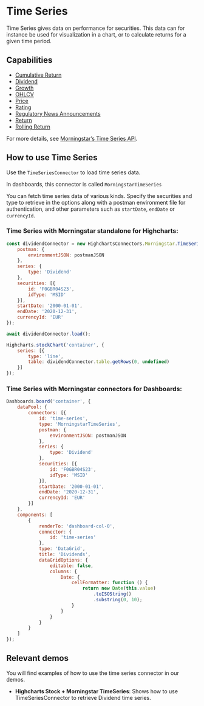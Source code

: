 # Time Series

Time Series gives data on performance for securities. This data can for instance
be used for visualization in a chart, or to calculate returns for a given time
period.

## Capabilities

- [Cumulative Return](https://www.highcharts.com/docs/morningstar/time-series/cumulative-return)
- [Dividend](https://www.highcharts.com/docs/morningstar/time-series/dividend)
- [Growth](https://www.highcharts.com/docs/morningstar/time-series/growth)
- [OHLCV](https://www.highcharts.com/docs/morningstar/time-series/ohlcv)
- [Price](https://www.highcharts.com/docs/morningstar/time-series/price)
- [Rating](https://www.highcharts.com/docs/morningstar/time-series/rating)
- [Regulatory News Announcements](https://www.highcharts.com/docs/morningstar/regulatory-news-announcements)
- [Return](https://www.highcharts.com/docs/morningstar/time-series/return)
- [Rolling Return](https://www.highcharts.com/docs/morningstar/time-series/rolling-return)


For more details, see [Morningstar’s Time Series API].

## How to use Time Series

Use the `TimeSeriesConnector` to load time series data.

In dashboards, this connector is called `MorningstarTimeSeries`

You can fetch time series data of various kinds. Specify the securities and type 
to retrieve in the options along with a postman environment file for 
authentication, and other parameters such as `startDate`, `endDate` 
or `currencyId`.

### Time Series with Morningstar standalone for Highcharts:

```js
const dividendConnector = new HighchartsConnectors.Morningstar.TimeSeriesConnector({
    postman: {
        environmentJSON: postmanJSON
    },
    series: {
        type: 'Dividend'
    },
    securities: [{
        id: 'F0GBR04S23',
        idType: 'MSID'
    }],
    startDate: '2000-01-01',
    endDate: '2020-12-31',
    currencyId: 'EUR'
});

await dividendConnector.load();

Highcharts.stockChart('container', {
    series: [{
        type: 'line',
        table: dividendConnector.table.getRows(0, undefined)
    }]
});
```

### Time Series with Morningstar connectors for Dashboards:

```js
Dashboards.board('container', {
    dataPool: {
        connectors: [{
            id: 'time-series',
            type: 'MorningstarTimeSeries',
            postman: {
                environmentJSON: postmanJSON
            },
            series: {
                type: 'Dividend'
            },
            securities: [{
                id: 'F0GBR04S23',
                idType: 'MSID'
            }],
            startDate: '2000-01-01',
            endDate: '2020-12-31',
            currencyId: 'EUR'
        }]
    },
    components: [
        {
            renderTo: 'dashboard-col-0',
            connector: {
                id: 'time-series'
            },
            type: 'DataGrid',
            title: 'Dividends',
            dataGridOptions: {
                editable: false,
                columns: {
                    Date: {
                        cellFormatter: function () {
                            return new Date(this.value)
                                .toISOString()
                                .substring(0, 10);
                        }
                    }
                }
            }
        }
    ]
});
```

## Relevant demos

You will find examples of how to use the time series connector in our demos.

- **Highcharts Stock + Morningstar TimeSeries**: Shows how to use 
TimeSeriesConnector to retrieve Dividend time series.

[Morningstar’s Time Series API]: https://developer.morningstar.com/direct-web-services/documentation/api-reference/time-series/overview